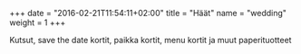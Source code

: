 +++
date = "2016-02-21T11:54:11+02:00"
title = "Häät"
name = "wedding"
weight = 1
+++

Kutsut, save the date kortit, paikka kortit, menu kortit ja muut paperituotteet
